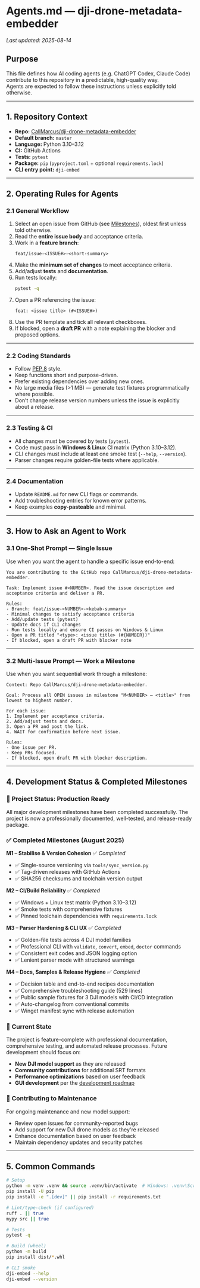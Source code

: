 # Agents.md — dji-drone-metadata-embedder

_Last updated: 2025-08-14_

## Purpose
This file defines how AI coding agents (e.g. ChatGPT Codex, Claude Code) contribute to this repository in a predictable, high-quality way.  
Agents are expected to follow these instructions unless explicitly told otherwise.

---

## 1. Repository Context
- **Repo:** [CallMarcus/dji-drone-metadata-embedder](https://github.com/CallMarcus/dji-drone-metadata-embedder)
- **Default branch:** `master`
- **Language:** Python 3.10–3.12
- **CI:** GitHub Actions
- **Tests:** `pytest`
- **Package:** `pip` (`pyproject.toml` + optional `requirements.lock`)
- **CLI entry point:** `dji-embed`

---

## 2. Operating Rules for Agents

### 2.1 General Workflow
1. Select an open issue from GitHub (see [Milestones](#4-milestones--scope-overview)), oldest first unless told otherwise.
2. Read the **entire issue body** and acceptance criteria.
3. Work in a **feature branch**:
   ```
   feat/issue-<ISSUE#>-<short-summary>
   ```
4. Make the **minimum set of changes** to meet acceptance criteria.
5. Add/adjust **tests** and **documentation**.
6. Run tests locally:
   ```bash
   pytest -q
   ```
7. Open a PR referencing the issue:
   ```
   feat: <issue title> (#<ISSUE#>)
   ```
8. Use the PR template and tick all relevant checkboxes.
9. If blocked, open a **draft PR** with a note explaining the blocker and proposed options.

---

### 2.2 Coding Standards
- Follow [PEP 8](https://peps.python.org/pep-0008/) style.
- Keep functions short and purpose-driven.
- Prefer existing dependencies over adding new ones.
- No large media files (>1 MB) — generate test fixtures programmatically where possible.
- Don’t change release version numbers unless the issue is explicitly about a release.

---

### 2.3 Testing & CI
- All changes must be covered by tests (`pytest`).
- Code must pass in **Windows & Linux** CI matrix (Python 3.10–3.12).
- CLI changes must include at least one smoke test (`--help`, `--version`).
- Parser changes require golden-file tests where applicable.

---

### 2.4 Documentation
- Update `README.md` for new CLI flags or commands.
- Add troubleshooting entries for known error patterns.
- Keep examples **copy-pasteable** and minimal.

---

## 3. How to Ask an Agent to Work

### 3.1 One-Shot Prompt — Single Issue
Use when you want the agent to handle a specific issue end-to-end:

```
You are contributing to the GitHub repo CallMarcus/dji-drone-metadata-embedder.

Task: Implement issue #<NUMBER>. Read the issue description and acceptance criteria and deliver a PR.

Rules:
- Branch: feat/issue-<NUMBER>-<kebab-summary>
- Minimal changes to satisfy acceptance criteria
- Add/update tests (pytest)
- Update docs if CLI changes
- Run tests locally and ensure CI passes on Windows & Linux
- Open a PR titled "<type>: <issue title> (#{NUMBER})"
- If blocked, open a draft PR with blocker note
```

---

### 3.2 Multi-Issue Prompt — Work a Milestone
Use when you want sequential work through a milestone:

```
Context: Repo CallMarcus/dji-drone-metadata-embedder.

Goal: Process all OPEN issues in milestone "M<NUMBER> – <title>" from lowest to highest number.

For each issue:
1. Implement per acceptance criteria.
2. Add/adjust tests and docs.
3. Open a PR and post the link.
4. WAIT for confirmation before next issue.

Rules:
- One issue per PR.
- Keep PRs focused.
- If blocked, open draft PR with blocker description.
```

---

## 4. Development Status & Completed Milestones

### 🎉 **Project Status: Production Ready**

All major development milestones have been completed successfully. The project is now a professionally documented, well-tested, and release-ready package.

### ✅ **Completed Milestones (August 2025)**

**M1 – Stabilise & Version Cohesion** ✅ *Completed*
- ✅ Single-source versioning via `tools/sync_version.py`
- ✅ Tag-driven releases with GitHub Actions
- ✅ SHA256 checksums and toolchain version output

**M2 – CI/Build Reliability** ✅ *Completed*  
- ✅ Windows + Linux test matrix (Python 3.10–3.12)
- ✅ Smoke tests with comprehensive fixtures
- ✅ Pinned toolchain dependencies with `requirements.lock`

**M3 – Parser Hardening & CLI UX** ✅ *Completed*
- ✅ Golden-file tests across 4 DJI model families
- ✅ Professional CLI with `validate`, `convert`, `embed`, `doctor` commands
- ✅ Consistent exit codes and JSON logging option
- ✅ Lenient parser mode with structured warnings

**M4 – Docs, Samples & Release Hygiene** ✅ *Completed*
- ✅ Decision table and end-to-end recipes documentation  
- ✅ Comprehensive troubleshooting guide (529 lines)
- ✅ Public sample fixtures for 3 DJI models with CI/CD integration
- ✅ Auto-changelog from conventional commits
- ✅ Winget manifest sync with release automation

### 🚀 **Current State**
The project is feature-complete with professional documentation, comprehensive testing, and automated release processes. Future development should focus on:

- **New DJI model support** as they are released
- **Community contributions** for additional SRT formats
- **Performance optimizations** based on user feedback
- **GUI development** per the [development roadmap](docs/development_roadmap.md)

### 📝 **Contributing to Maintenance**
For ongoing maintenance and new model support:
- Review open issues for community-reported bugs
- Add support for new DJI drone models as they're released
- Enhance documentation based on user feedback
- Maintain dependency updates and security patches

---

## 5. Common Commands

```bash
# Setup
python -m venv .venv && source .venv/bin/activate  # Windows: .venv\Scripts\Activate.ps1
pip install -U pip
pip install -e ".[dev]" || pip install -r requirements.txt

# Lint/type-check (if configured)
ruff . || true
mypy src || true

# Tests
pytest -q

# Build (wheel)
python -m build
pip install dist/*.whl

# CLI smoke
dji-embed --help
dji-embed --version
```

